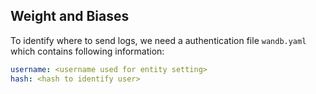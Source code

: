 ## Weight and Biases

To identify where to send logs, we need a authentication file `wandb.yaml` which contains following information:
```yaml
username: <username used for entity setting>
hash: <hash to identify user>
```
